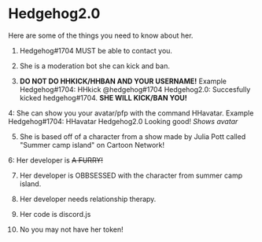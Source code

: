 # Hedgehog2.0
Here are some of the things you need to know about her.


1. Hedgehog#1704 MUST be able to contact you.

2. She is a moderation bot she can kick and ban.

3. **DO NOT DO HHKICK/HHBAN AND YOUR USERNAME!** Example Hedgehog#1704: HHkick @hedgehog#1704 Hedgehog2.0: Succesfully kicked hedgehog#1704. **SHE WILL KICK/BAN YOU!**

4: She can show you your avatar/pfp with the command HHavatar. Example Hedgehog#1704: HHavatar Hedgehog2.0 Looking good! *Shows avatar*

5. She is based off of a character from a show made by Julia Pott called "Summer camp island" on Cartoon Network!

6: Her developer is ~~A FURRY!~~ 

7. Her developer is OBBSESSED with the character from summer camp island.

8. Her developer needs relationship therapy.

9. Her code is discord.js

10. No you may not have her token!

